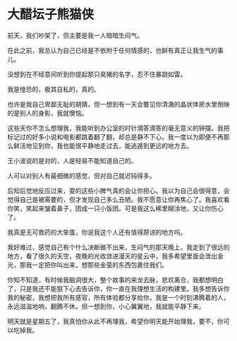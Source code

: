 # 大醋坛子熊猫侠


前天，我们吵架了，但主要是我一人暗暗生闷气。

在此之前，我总认为自己已经是不依附于任何情感的，也鲜有真正让我生气的事儿。

没想到在不经意间听到你提起那只臭猪的名字，忍不住暴跳如雷。

我是惶恐的，极其自私的，真的。

也许是我自己卑鄙无耻的胡猜，但一想到有一天会瞥见你清澈的晶状体房水里倒映的是别人的身影，我就懊恼。

这些天你不怎么想理我，我能听到办公室的时针滴答滴答的毫无意义的钟摆。我把标记过的好多小说和电影都跳着翻了翻，却总是静不下心。我一度以为即便不再那么鲜活地见到你，我也能很平静地走过去，能逃遁到更远的地方去。

王小波说的是对的，人是轻易不能知道自己的。

人可以对别人有最细微的感觉，但对自己就迟钝得多。

后知后觉地反应过来，耍的这些小脾气真的会让你担心。我以为自己会很得意，会觉得自己是被需要的，但才发现自己多么丑陋。我不愿意让你再焦心了。我喜欢看你笑，笑起来皱着鼻子，团成一只小饭团。可是我这么稀里糊涂地，又让你伤心了。

我真是无可救药的大笨蛋，你说我这个人还有值得原谅的地方吗。

我好难过，感觉自己有个什么决断做不出来，生闷气的那天晚上，我走到了很远的地方，看了很久的天空，夜晚的光收敛进漫天的星云中，我多希望里面会泄出金光，那我一定把你叫出来，想那些金萤的东西包裹住我们。

你知不知道，有时候我脑洞很大，整个故事的来龙去脉，悲欢离合，我都想明白了，只是我还不能狠下心去告诉你，你一直在我理想生活的构建里。我多想告诉你我的秘密，我想把我所有感官，所有体验都分享给你，我是一个时刻沸腾着的人，永远滋滋地响，翻腾不休。但一想到你，小心翼翼地，我就能平静下来。

明天就是星期五了，我真怕你从此不再理我，希望你明天能开始理我，要不，你可以吃掉我。


